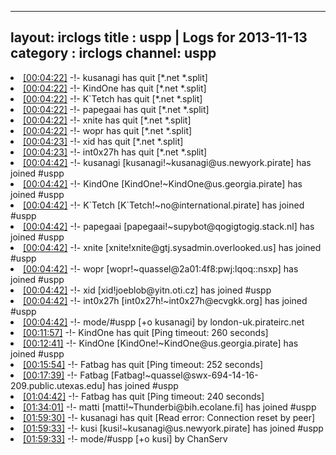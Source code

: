 
---
layout: irclogs
title : uspp | Logs for 2013-11-13
category : irclogs
channel: uspp
---
<li class="logitem"><a href="#00:04:22" name="00:04:22" class="time">[00:04:22]</a> -!- <span class="quit">kusanagi</span> has quit [*.net *.split] </li>
<li class="logitem"><a href="#00:04:22" name="00:04:22" class="time">[00:04:22]</a> -!- <span class="quit">KindOne</span> has quit [*.net *.split] </li>
<li class="logitem"><a href="#00:04:22" name="00:04:22" class="time">[00:04:22]</a> -!- <span class="quit">K`Tetch</span> has quit [*.net *.split] </li>
<li class="logitem"><a href="#00:04:22" name="00:04:22" class="time">[00:04:22]</a> -!- <span class="quit">papegaai</span> has quit [*.net *.split] </li>
<li class="logitem"><a href="#00:04:22" name="00:04:22" class="time">[00:04:22]</a> -!- <span class="quit">xnite</span> has quit [*.net *.split] </li>
<li class="logitem"><a href="#00:04:22" name="00:04:22" class="time">[00:04:22]</a> -!- <span class="quit">wopr</span> has quit [*.net *.split] </li>
<li class="logitem"><a href="#00:04:23" name="00:04:23" class="time">[00:04:23]</a> -!- <span class="quit">xid</span> has quit [*.net *.split] </li>
<li class="logitem"><a href="#00:04:23" name="00:04:23" class="time">[00:04:23]</a> -!- <span class="quit">int0x27h</span> has quit [*.net *.split] </li>
<li class="logitem"><a href="#00:04:42" name="00:04:42" class="time">[00:04:42]</a> -!- <span class="join">kusanagi</span> [kusanagi!~kusanagi@us.newyork.pirate] has joined #uspp </li>
<li class="logitem"><a href="#00:04:42" name="00:04:42" class="time">[00:04:42]</a> -!- <span class="join">KindOne</span> [KindOne!~KindOne@us.georgia.pirate] has joined #uspp </li>
<li class="logitem"><a href="#00:04:42" name="00:04:42" class="time">[00:04:42]</a> -!- <span class="join">K`Tetch</span> [K`Tetch!~no@international.pirate] has joined #uspp </li>
<li class="logitem"><a href="#00:04:42" name="00:04:42" class="time">[00:04:42]</a> -!- <span class="join">papegaai</span> [papegaai!~supybot@qogigtogig.stack.nl] has joined #uspp </li>
<li class="logitem"><a href="#00:04:42" name="00:04:42" class="time">[00:04:42]</a> -!- <span class="join">xnite</span> [xnite!xnite@gtj.sysadmin.overlooked.us] has joined #uspp </li>
<li class="logitem"><a href="#00:04:42" name="00:04:42" class="time">[00:04:42]</a> -!- <span class="join">wopr</span> [wopr!~quassel@2a01:4f8:pwj:lqoq::nsxp] has joined #uspp </li>
<li class="logitem"><a href="#00:04:42" name="00:04:42" class="time">[00:04:42]</a> -!- <span class="join">xid</span> [xid!joeblob@yitn.oti.cz] has joined #uspp </li>
<li class="logitem"><a href="#00:04:42" name="00:04:42" class="time">[00:04:42]</a> -!- <span class="join">int0x27h</span> [int0x27h!~int0x27h@ecvgkk.org] has joined #uspp </li>
<li class="logitem"><a href="#00:04:42" name="00:04:42" class="time">[00:04:42]</a> -!- mode/<span class="mode">#uspp</span> [+o kusanagi] by london-uk.pirateirc.net </li>
<li class="logitem"><a href="#00:11:57" name="00:11:57" class="time">[00:11:57]</a> -!- <span class="quit">KindOne</span> has quit [Ping timeout: 260 seconds] </li>
<li class="logitem"><a href="#00:12:41" name="00:12:41" class="time">[00:12:41]</a> -!- <span class="join">KindOne</span> [KindOne!~KindOne@us.georgia.pirate] has joined #uspp </li>
<li class="logitem"><a href="#00:15:54" name="00:15:54" class="time">[00:15:54]</a> -!- <span class="quit">Fatbag</span> has quit [Ping timeout: 252 seconds] </li>
<li class="logitem"><a href="#00:17:39" name="00:17:39" class="time">[00:17:39]</a> -!- <span class="join">Fatbag</span> [Fatbag!~quassel@swx-694-14-16-209.public.utexas.edu] has joined #uspp </li>
<li class="logitem"><a href="#01:04:42" name="01:04:42" class="time">[01:04:42]</a> -!- <span class="quit">Fatbag</span> has quit [Ping timeout: 240 seconds] </li>
<li class="logitem"><a href="#01:34:01" name="01:34:01" class="time">[01:34:01]</a> -!- <span class="join">matti</span> [matti!~Thunderbi@bih.ecolane.fi] has joined #uspp </li>
<li class="logitem"><a href="#01:59:30" name="01:59:30" class="time">[01:59:30]</a> -!- <span class="quit">kusanagi</span> has quit [Read error: Connection reset by peer] </li>
<li class="logitem"><a href="#01:59:33" name="01:59:33" class="time">[01:59:33]</a> -!- <span class="join">kusi</span> [kusi!~kusanagi@us.newyork.pirate] has joined #uspp </li>
<li class="logitem"><a href="#01:59:33" name="01:59:33" class="time">[01:59:33]</a> -!- mode/<span class="mode">#uspp</span> [+o kusi] by ChanServ </li>


